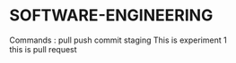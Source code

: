 # SOFTWARE-ENGINEERING
Commands : pull push commit staging
This is experiment 1
<br>
this is pull request

